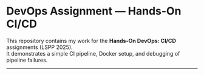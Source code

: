 # DevOps Assignment — Hands-On CI/CD

This repository contains my work for the **Hands-On DevOps: CI/CD** assignments (LSPP 2025).  
It demonstrates a simple CI pipeline, Docker setup, and debugging of pipeline failures.

---